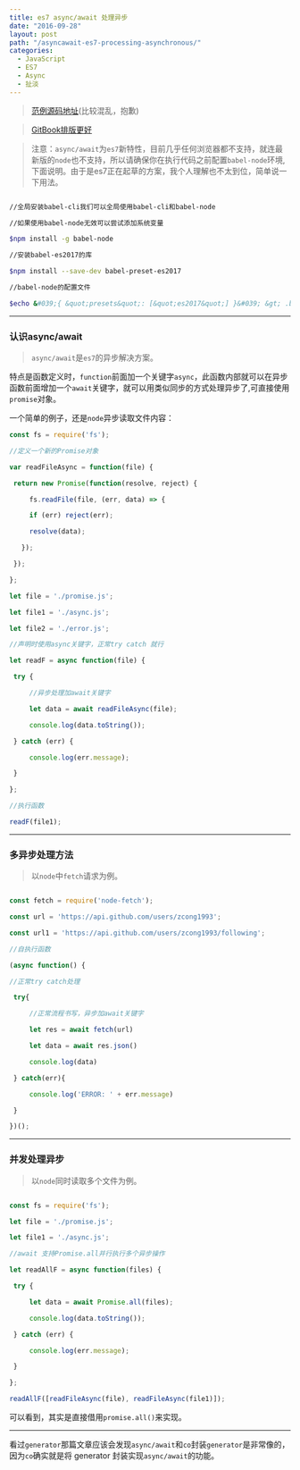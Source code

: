 ```yaml
---
title: es7 async/await 处理异步
date: "2016-09-28"
layout: post
path: "/asyncawait-es7-processing-asynchronous/"
categories:
  - JavaScript
  - ES7
  - Async
  - 扯淡
---
```


> [范例源码地址](https://github.com/zcong1993/promise-generator-async)(比较混乱，抱歉)

> [GitBook排版更好](https://zcong.gitbooks.io/zc-webapp/content/asyncawait.html)

> 注意：`async/await`为`es7`新特性，目前几乎任何浏览器都不支持，就连最新版的`node`也不支持，所以请确保你在执行代码之前配置`babel-node`环境,下面说明。由于是es7正在起草的方案，我个人理解也不太到位，简单说一下用法。

<!--more-->

```sh

//全局安装babel-cli我们可以全局使用babel-cli和babel-node

//如果使用babel-node无效可以尝试添加系统变量

$npm install -g babel-node

//安装babel-es2017的库

$npm install --save-dev babel-preset-es2017

//babel-node的配置文件

$echo &#039;{ &quot;presets&quot;: [&quot;es2017&quot;] }&#039; &gt; .babelrc

```

---

### 认识async/await

> `async/await`是`es7`的异步解决方案。

特点是函数定义时，`function`前面加一个关键字`async`，此函数内部就可以在异步函数前面增加一个`await`关键字，就可以用类似同步的方式处理异步了,可直接使用`promise`对象。

一个简单的例子，还是`node`异步读取文件内容：

``` js
const fs = require('fs');

//定义一个新的Promise对象

var readFileAsync = function(file) {

 return new Promise(function(resolve, reject) {

     fs.readFile(file, (err, data) => {

     if (err) reject(err);

     resolve(data);

   });

 });

};

let file = './promise.js';

let file1 = './async.js';

let file2 = './error.js';

//声明时使用async关键字，正常try catch 就行

let readF = async function(file) {

 try {

     //异步处理加await关键字

     let data = await readFileAsync(file);

     console.log(data.toString());

 } catch (err) {

     console.log(err.message);

 }

};

//执行函数

readF(file1);

```

---

### 多异步处理方法

> 以`node`中`fetch`请求为例。

``` js

const fetch = require('node-fetch');

const url = 'https://api.github.com/users/zcong1993';

const url1 = 'https://api.github.com/users/zcong1993/following';

//自执行函数

(async function() {

//正常try catch处理

 try{

     //正常流程书写，异步加await关键字

     let res = await fetch(url)

     let data = await res.json()

     console.log(data)

 } catch(err){

     console.log('ERROR: ' + err.message)

 }

})();

```

---

### 并发处理异步

> 以`node`同时读取多个文件为例。

``` js

const fs = require('fs');

let file = './promise.js';

let file1 = './async.js';

//await 支持Promise.all并行执行多个异步操作

let readAllF = async function(files) {

 try {

     let data = await Promise.all(files);

     console.log(data.toString());

 } catch (err) {

     console.log(err.message);

 }

};

readAllF([readFileAsync(file), readFileAsync(file1)]);

```

可以看到，其实是直接借用`promise.all()`来实现。

---

看过`generator`那篇文章应该会发现`async/await`和`co`封装`generator`是非常像的，因为`co`确实就是将 generator 封装实现`async/await`的功能。
